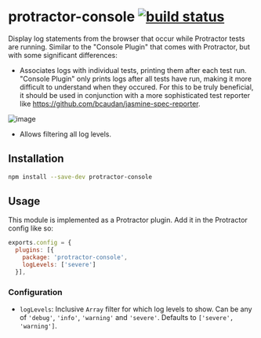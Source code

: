 # protractor-console [![build status](https://travis-ci.org/Updater/protractor-console.svg?branch=master)](https://travis-ci.org/Updater/protractor-console)

Display log statements from the browser that occur while Protractor tests are running. Similar to the "Console Plugin" that comes with Protractor, but with some significant differences:

* Associates logs with individual tests, printing them after each test run. "Console Plugin" only prints logs after all tests have run, making it more difficult to understand when they occured. For this to be truly beneficial, it should be used in conjunction with a more sophisticated test reporter like https://github.com/bcaudan/jasmine-spec-reporter.

![image](https://cloud.githubusercontent.com/assets/356320/8966068/2ef16484-35fd-11e5-9df0-90273fdd9534.png)

* Allows filtering all log levels.

## Installation
```bash
npm install --save-dev protractor-console
```

## Usage
This module is implemented as a Protractor plugin. Add it in the Protractor config like so:

```javascript
exports.config = {
  plugins: [{
    package: 'protractor-console',
    logLevels: ['severe']
  }],
```

### Configuration
* `logLevels`: Inclusive `Array` filter for which log levels to show. Can be any of `'debug'`, `'info'`, `'warning'` and `'severe'`. Defaults to `['severe', 'warning']`.

